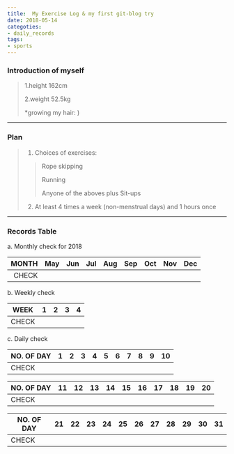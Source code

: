 ```yaml
---
title:  My Exercise Log & my first git-blog try
date: 2018-05-14
categoties: 
- daily_records
tags:
- sports
---
```


### Introduction of myself

> 1.height 162cm
>
> 2.weight 52.5kg
>
> *growing my hair: )

---

### Plan
 
 > 1. Choices of exercises:
 >> Rope skipping
 >>
 >> Running
 >>
 >> Anyone of the aboves plus Sit-ups
 > 2. At least 4 times a week (non-menstrual days) and 1 hours once
 
---

### Records Table
 
 a. Monthly check for 2018
 
 | MONTH | May | Jun | Jul | Aug | Sep | Oct | Nov | Dec |
 |-------:|-----|-----|-----|-----|-----|-----|-----|-----|
 | CHECK | | | | | | | | |
 

 
 b. Weekly check 
 
 | WEEK | 1 | 2 | 3 | 4 |
 |------|---|---|---|---|
 | CHECK |  |   |   |   |
 
 
 c. Daily check
 
  | NO. OF DAY | 1 | 2 | 3 | 4 | 5 | 6 | 7 | 8 | 9 | 10 |
  |------------|---|---|---|---|---|---|---|---|---|----|
  | CHECK |        |   |   |   |   |   |   |   |   |    |
 
  | NO. OF DAY | 11 | 12 | 13 | 14 | 15 | 16 | 17 | 18 | 19 | 20 |
  |------------|----|----|----|----|----|----|----|----|----|----|
  | CHECK      |    |    |    |    |    |    |    |    |    |    |
 
  | NO. OF DAY | 21 | 22 | 23 | 24 | 25 | 26 | 27 | 28 | 29 | 30 | 31 |
  |------------|----|----|----|----|----|----|----|----|----|----|----|
  | CHECK |         |    |    |    |    |    |    |    |    |    |    |

